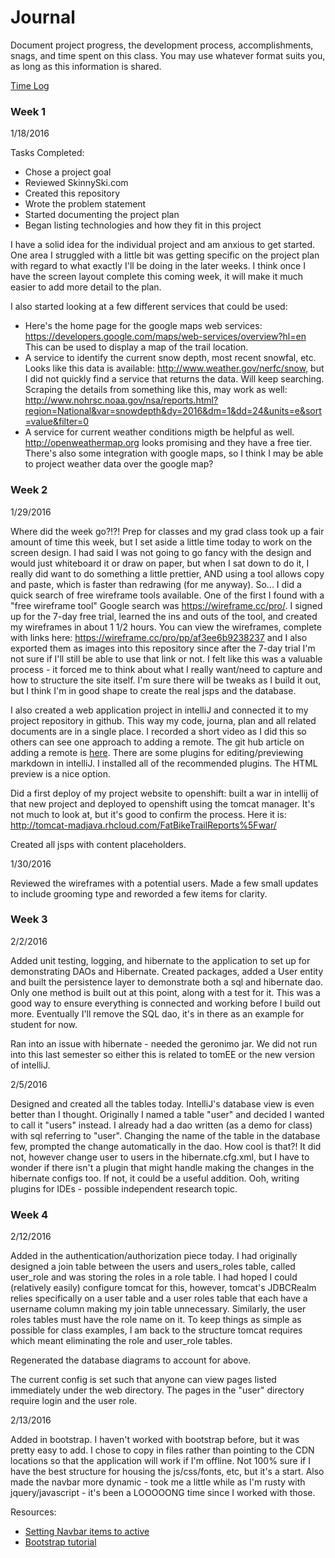 # Journal

Document project progress, the development process, accomplishments, snags, and time spent on this class. You may use whatever format suits you, as long as this information is shared. 

[Time Log](TimeLog.md)

### Week 1

1/18/2016 

Tasks Completed:
 * Chose a project goal
 * Reviewed SkinnySki.com 
 * Created this repository 
 * Wrote the problem statement
 * Started documenting the project plan
 * Began listing technologies and how they fit in this project
 
I have a solid idea for the individual project and am anxious to get started. One area I struggled with a little bit was getting specific on the project plan with regard to what exactly I'll be doing in the later weeks. I think once I have the screen layout complete this coming week, it will make it much easier to add more detail to the plan. 

I also started looking at a few different services that could be used:

* Here's the home page for the google maps web services: https://developers.google.com/maps/web-services/overview?hl=en This can be used to display a map of the trail location.
* A service to identify the current snow depth, most recent snowfal, etc.  Looks like this data is available: http://www.weather.gov/nerfc/snow, but I did not quickly find a service that returns the data. Will keep searching. Scraping the details from something like this, may work as well: http://www.nohrsc.noaa.gov/nsa/reports.html?region=National&var=snowdepth&dy=2016&dm=1&dd=24&units=e&sort=value&filter=0
* A service for current weather conditions migth be helpful as well. http://openweathermap.org looks promising and they have a free tier. There's also some integration with google maps, so I think I may be able to project weather data over the google map?

### Week 2

1/29/2016

Where did the week go?!?!  Prep for classes and my grad class took up a fair amount of time this week, but I set aside a little time today to work on the screen design. I had said I was not going to go fancy with the design and would just whiteboard it or draw on paper, but when I sat down to do it, I really did want to do something a little prettier, AND using a tool allows copy and paste, which is faster than redrawing (for me anyway). So... I did a quick search of free wireframe tools available. One of the first I found with a "free wireframe tool" Google search was https://wireframe.cc/pro/.  I signed up for the 7-day free trial, learned the ins and outs of the tool, and created my wireframes in about 1 1/2 hours.  You can view the wireframes, complete with links here: https://wireframe.cc/pro/pp/af3ee6b9238237 and I also exported them as images into this repository since after the 7-day trial I'm not sure if I'll still be able to use that link or not.   I felt like this was a valuable process - it forced me to think about what I really want/need to capture and how to structure the site itself. I'm sure there will be tweaks as I build it out, but I think I'm in good shape to create the real jsps and the database.  

I also created a web application project in intelliJ and connected it to my project repository in github. This way my code, journa, plan and all related documents are in a single place.  I recorded a short video as I did this so others can see one approach to adding a remote.  The git hub article on adding a remote is [here](https://help.github.com/articles/adding-a-remote/).  There are some plugins for editing/previewing markdown in intelliJ. I installed all of the recommended plugins. The HTML preview is a nice option.

Did a first deploy of my project website to openshift:  built a war in intellij of that new project and deployed to openshift using the tomcat manager.  It's not much to look at, but it's good to confirm the process. Here it is: http://tomcat-madjava.rhcloud.com/FatBikeTrailReports%5Fwar/

Created all jsps with content placeholders.  

1/30/2016 

Reviewed the wireframes with a potential users. Made a few small updates to include grooming type and reworded a few items for clarity.

### Week 3

2/2/2016

Added unit testing, logging, and hibernate to the application to set up for 
demonstrating DAOs and Hibernate. Created packages, added a User entity and 
built the persistence layer to demonstrate both a sql and hibernate dao. Only
 one method is built out at this point, along with a test for it. This was a 
 good way to ensure everything is connected and working before I build out 
 more. Eventually I'll remove the SQL dao, it's in there as an example for 
 student for now. 
 
 Ran into an issue with hibernate - needed the geronimo jar. We did not run 
 into this last semester so either this is related to tomEE or the new 
 version of intelliJ. 

2/5/2016

Designed and created all the tables today. IntelliJ's database view is even 
better than I thought. Originally I named a table "user" and decided I wanted
 to call it "users" instead.  I already had a dao written (as a demo for 
 class) with sql referring to "user". Changing the name of the table in the 
 database few, prompted the change automatically in the dao. How cool is 
 that?! It did not, however change user to users in the hibernate.cfg.xml, 
 but I have to wonder if there isn't a plugin that might handle making the 
 changes in the hibernate configs too. If not, it could be a useful addition.
  Ooh, writing plugins for IDEs - possible independent research topic. 

### Week 4

2/12/2016

Added in the authentication/authorization piece today. I had 
originally designed a join table between the users and users_roles table, 
called user_role and was storing the roles in a role table. I had hoped I 
could (relatively easily) configure tomcat for this, however,  tomcat's 
JDBCRealm relies specifically on a user table and a user roles table that each have a 
 username column making my join table unnecessary. Similarly, the user
  roles tables must have the role name on it. To keep things as simple as 
  possible for class examples, I am back to the structure tomcat requires 
  which meant eliminating the role and user_role tables. 
   
Regenerated the database diagrams to account for above.
  
The current config is set such that anyone can view pages listed immediately 
  under the web directory. The pages in the "user" directory require login 
  and the user role.
  
2/13/2016
  
  Added in bootstrap. I haven't worked with bootstrap before, but it was 
  pretty easy to add.  I chose to copy in files rather than pointing to the 
  CDN locations so that the application will work if I'm offline.  Not 100% 
  sure if I have the best structure for housing the js/css/fonts, etc, but 
  it's a start. Also made the navbar more dynamic - took me a little while as
   I'm rusty with jquery/javascript - it's been a LOOOOONG time since I 
   worked with those. 
   
   Resources: 
   * [Setting Navbar items to active](https://rjartiaga.wordpress.com/2015/03/25/bootstrap-navbar-classactive/)
   * [Bootstrap tutorial](http://www.w3schools.com/bootstrap/)
   
  
  
 

